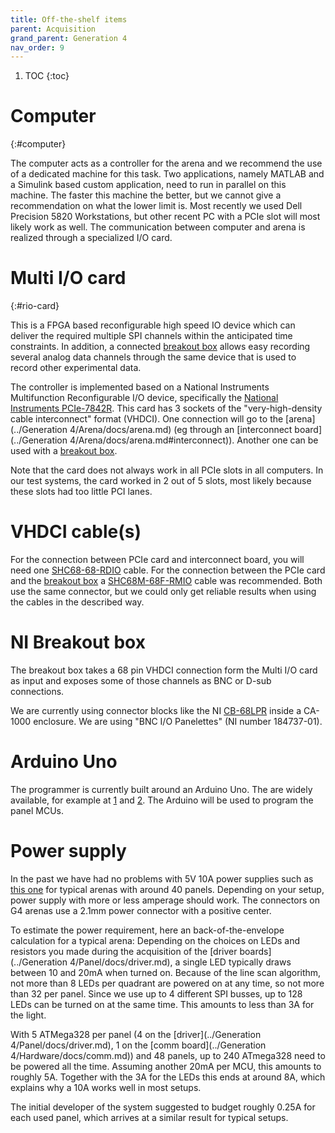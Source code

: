 ```yaml
---
title: Off-the-shelf items
parent: Acquisition
grand_parent: Generation 4
nav_order: 9
---
```


1. TOC
{:toc}

# Computer
{:#computer}

The computer acts as a controller for the arena and we recommend the use of a dedicated machine for this task. Two applications, namely MATLAB and a Simulink based custom application, need to run in parallel on this machine. The faster this machine the better, but we cannot give a recommendation on what the lower limit is. Most recently we used Dell Precision 5820 Workstations, but other recent PC with a PCIe slot will most likely work as well. The communication between computer and arena is realized through a specialized I/O card.

# Multi I/O card
{:#rio-card}

This is a FPGA based reconfigurable high speed IO device which can deliver the required multiple SPI channels within the anticipated time constraints. In addition, a connected [breakout box](#ni-breakout-box) allows easy recording several analog data channels through the same device that is used to record other experimental data.

The controller is implemented based on a National Instruments Multifunction Reconfigurable I/O device, specifically the [National Instruments PCIe-7842R](https://www.ni.com/en-us/support/model.pcie-7842.html). This card has 3 sockets of the "very-high-density cable interconnect" format (VHDCI). One connection will go to the [arena](../Generation 4/Arena/docs/arena.md) (eg through an [interconnect board](../Generation 4/Arena/docs/arena.md#interconnect)). Another one can be used with a [breakout box](#ni-breakout-box).

Note that the card does not always work in all PCIe slots in all computers. In our test systems, the card worked in 2 out of 5 slots, most likely because these slots had too little PCI lanes.

# VHDCI cable(s)

For the connection between PCIe card and interconnect board, you will need one [SHC68-68-RDIO](https://www.ni.com/en-us/shop/accessories/products/digital-cable.html?skuId=30215) cable. For the connection between the PCIe card and the [breakout box](#ni-breakout-box) a [SHC68M-68F-RMIO](https://www.ni.com/en-us/support/model.shc68m-68f-rmio-cable.html) cable was recommended. Both use the same connector, but we could only get reliable results when using the cables in the described way.

# NI Breakout box

The breakout box takes a 68 pin VHDCI connection form the Multi I/O card as input and exposes some of those channels as BNC or D-sub connections.

We are currently using connector blocks like the NI [CB-68LPR](https://www.ni.com/en-us/shop/accessories/products/terminal-block.html?modelId=119553) inside a CA-1000 enclosure. We are using "BNC I/O Panelettes" (NI number 184737-01).

# Arduino Uno

The programmer is currently built around an Arduino Uno. The are widely available, for example at [1](https://store.arduino.cc/usa/arduino-uno-rev3) and [2](https://www.digikey.com/short/zr4nd5). The Arduino will be used to program the panel MCUs.

# Power supply

In the past we have had no problems with 5V 10A power supplies such as [this one](https://www.adafruit.com/product/658) for typical arenas with around 40 panels. Depending on your setup, power supply with more or less amperage should work. The connectors on G4 arenas use a 2.1mm power connector with a positive center.

To estimate the power requirement, here an back-of-the-envelope calculation for a typical arena: Depending on the choices on LEDs and resistors you made during the acquisition of the [driver boards](../Generation 4/Panel/docs/driver.md), a single LED typically draws between 10 and 20mA when turned on. Because of the line scan algorithm, not more than 8 LEDs per quadrant are powered on at any time, so not more than 32 per panel. Since we use up to 4 different SPI busses, up to 128 LEDs can be turned on at the same time. This amounts to less than 3A for the light.

With 5 ATMega328 per panel (4 on the [driver](../Generation 4/Panel/docs/driver.md), 1 on the [comm board](../Generation 4/Hardware/docs/comm.md)) and 48 panels, up to 240 ATmega328 need to be powered all the time. Assuming another 20mA per MCU, this amounts to roughly 5A. Together with the 3A for the LEDs this ends at around 8A, which explains why a 10A works well in most setups.

The initial developer of the system suggested to budget roughly 0.25A for each used panel, which arrives at a similar result for typical setups.
